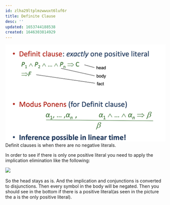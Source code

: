 ```yaml
---
id: zlha29ltplmzwwuxt6luf6r
title: Definite Clause
desc: ''
updated: 1653744188538
created: 1646303814929
---
```

![](./assets/images/2022-03-03-11-37-10.png)
Definit clauses is when there are no negative literals. 

In order to see if there is only one positive literal you need to apply the implication elimination like the following:

![](/Users/andreastietgen/Documents/Programmering/UNI/ArtificialIntelligence/AI-Notes/notes/vault/assets/images/2022-05-28-15-21-21.png)

So the head stays as is. And the implication and conjunctions is converted to disjunctions. Then every symbol in the body will be negated. Then you should see in the bottom if there is a positive literal(as seen in the picture the a is the only positive literal).